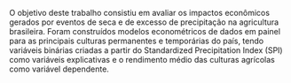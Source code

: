 O objetivo deste trabalho consistiu em avaliar os impactos econômicos gerados por eventos de seca e de excesso de precipitação na agricultura brasileira. Foram construídos modelos econométricos de
dados em painel para as principais culturas permanentes e temporárias do país, tendo variáveis binárias criadas a partir do Standardized Precipitation Index (SPI) como variáveis explicativas
e o rendimento médio das culturas agrícolas como variável dependente.
